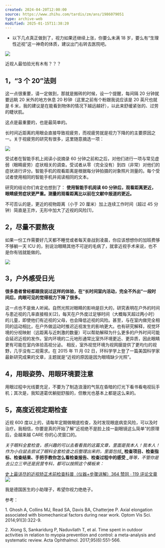 ```yaml
---
created: 2024-04-20T12:00:00
source: https://www.zhihu.com/tardis/zm/ans/1986079051
type: archive-web
modified: 2025-01-15T11:38:20
---
```


- 以下几点真正做到了，视力如果还继续上涨，你要么未满 18 岁，要么有“生理性近视”这一神奇的体质，建议出门右转去医院吧。

![](assets/2024/v2-1a3d52c527a93058fc5f8e2f9b6068bb_r.jpg)

近视人最怕验光有木有？？？

## **1，“3 个 20”法则**

这一点很重要，请一定做到，那就是搬砖的时候，设一个提醒，每间隔 20 分钟就要远眺 20 米外的地方休息 20 秒钟（这里之前有个粉跟我说应该是 20 英尺也就是 6 米，我的建议是在能看到物体的情况下越远越好），以此来舒缓紧张的、过劳的睫状肌。

这点是最重要的，也是最简单的。

长时间近距离的用眼会直接导致视疲劳，而视疲劳就是视力下降的的主要原因之一。关于视疲劳的研究有很多，这里随意摘选一项：

![](assets/2024/v2-65d2c874e9fd24fae9424c92bd25e87c_r.jpg)

受试者在智能手机上阅读小说摘录 60 分钟之前和之后，对他们进行一项与常见虚弱（眼睛疲劳）症状相关的调查。受试者从零（完全没有）到四（非常）对他们的症状进行评分。智能手机的观看距离是根据每分钟拍摄的对象照片测量的。每个受试者使用相同的智能手机并阅读相同的文本。

研究的结论你们肯定也想到了： **使用智能手机阅读 60 分钟后，观看距离更近，眼睛疲劳症状更严重。测量的观看距离比以前在文献中报道的更近。**

不可否认的是，更近的视物距离（小于 20 厘米）加上连续工作时间（超过 45 分钟）简直是王炸，无形中加大了近视的风险\[1\]，

## **2，尽量不要熬夜**

如果一份工作需要好几天都不睡觉或者每天奋战到凌晨，你应该想想你的加班费够不够躺一天 ICU 的，别说治眼睛其他不可逆的毛病了，就拿近视手术来说，也不是你有钱就能做的。

![](assets/2024/v2-82a137c819369ecfbf56bd4b487b4ecd_r.jpg)

## **3，户外感受日光**

**很多患者曾经都跟我说过这样的体验，在“长时间室内活动，完全不外出”一段时间后，肉眼可见的觉得视力下降了很多。**

这一点也不是耸人听闻。自然光照对眼睛的影响是巨大的，研究表明在户外的时间与患近视的几率直接相关\[2\]，每天在户外度过足够时间（大概每天超过两小时）的儿童，即使他们有近视的父母，也会降低近视的风险。甚至，与在室内做完全相同的运动相比，在户外做运动时推迟近视发生的影响更大。也有研究解释，视觉环境的分视映射（远距离与近刺激的数量）可以帮助解释为什么更多的户外时间可能会延迟近视的发作。室内环境的二元地形通常比室外环境更近、更异质，因此眼睛更有可能在室内体验高视分泌。 相反，室外视觉环境为视网膜提供了更均匀的视野，几乎没有二视需求。在 2015 年 11 月 02 日，环科学学上登了一篇美国科学家最新研究成果的文章，主题就是“近视的原因是因为眼晴缺少光照”。

## **4，用眼姿势、用眼环境要注意**

用眼过程中光线要充足，不要为了制造浪漫的气氛在昏暗的灯光下看书看电视玩手机；其次是，我知道葛优躺挺舒服的，但散光也基本上都是这么来的。

## **5，高度近视定期检查**

近视 600 度以上的，请每年定期做眼底检查，及时发现眼底病变风险，可以及时治疗。我相信，你要是真的开始了解“近视绝不是脸上挂一副眼镜这么简单”的原理后，会越来越 CARE 你的心灵窗口的。

_关于眼科全套检查，感兴趣的可以去看看我的这篇文章，里面是我本人！我本人！作为小白鼠去尝试了眼科全套检查之后整理出来的，里面包括_**_ 检查项目、检查指标、检查结果、手把手教你怎么看检查报告、检查过程中的感受 _**_等等，不管你是去公立三甲还是民营专科，都可以按照这个模板来：_

[史上最详尽的近视矫正术前检查科普（仪器+步骤详解）364 赞同 · 119 评论文章![](assets/2024/v2-c4f8c94ad04398ade748633ebe2ce7bc_ipico.jpg)](https://zhuanlan.zhihu.com/p/371689077)

我是德国医生的小助理子，希望你视力绝绝子。

参考：

1\. Ghosh A, Collins MJ, Read SA, Davis BA, Chatterjee P. Axial elongation associated with biomechanical factors during near work. Optom Vis Sci. 2014;91(3):322-9.

2\. Xiong S, Sankaridurg P, Naduvilath T, et al. Time spent in outdoor activities in relation to myopia prevention and control: a meta-analysis and systematic review. Acta Ophthalmol. 2017;95(6):551-566.
